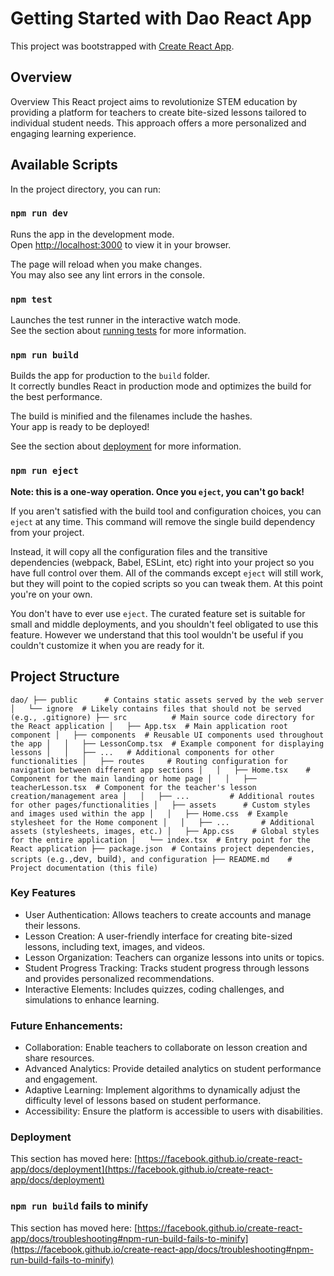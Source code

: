 # Getting Started with Dao React App

This project was bootstrapped with [Create React App](https://github.com/facebook/create-react-app).

## Overview

Overview
This React project aims to revolutionize STEM education by providing a platform for teachers to create bite-sized lessons tailored to individual student needs. This approach offers a more personalized and engaging learning experience.

## Available Scripts

In the project directory, you can run:

### `npm run dev`

Runs the app in the development mode.\
Open [http://localhost:3000](http://localhost:3000) to view it in your browser.

The page will reload when you make changes.\
You may also see any lint errors in the console.

### `npm test`

Launches the test runner in the interactive watch mode.\
See the section about [running tests](https://facebook.github.io/create-react-app/docs/running-tests) for more information.

### `npm run build`

Builds the app for production to the `build` folder.\
It correctly bundles React in production mode and optimizes the build for the best performance.

The build is minified and the filenames include the hashes.\
Your app is ready to be deployed!

See the section about [deployment](https://facebook.github.io/create-react-app/docs/deployment) for more information.

### `npm run eject`

**Note: this is a one-way operation. Once you `eject`, you can't go back!**

If you aren't satisfied with the build tool and configuration choices, you can `eject` at any time. This command will remove the single build dependency from your project.

Instead, it will copy all the configuration files and the transitive dependencies (webpack, Babel, ESLint, etc) right into your project so you have full control over them. All of the commands except `eject` will still work, but they will point to the copied scripts so you can tweak them. At this point you're on your own.

You don't have to ever use `eject`. The curated feature set is suitable for small and middle deployments, and you shouldn't feel obligated to use this feature. However we understand that this tool wouldn't be useful if you couldn't customize it when you are ready for it.

## Project Structure

`
dao/
├── public      # Contains static assets served by the web server
│   └── ignore  # Likely contains files that should not be served (e.g., .gitignore)
├── src          # Main source code directory for the React application
│   ├── App.tsx  # Main application root component
│   ├── components  # Reusable UI components used throughout the app
│   │   ├── LessonComp.tsx  # Example component for displaying lessons
│   │   ├── ...   # Additional components for other functionalities
│   ├── routes     # Routing configuration for navigation between different app sections
│   │   ├── Home.tsx    # Component for the main landing or home page
│   │   ├── teacherLesson.tsx  # Component for the teacher's lesson creation/management area
│   │   ├── ...         # Additional routes for other pages/functionalities
│   ├── assets      # Custom styles and images used within the app
│   │   ├── Home.css  # Example stylesheet for the Home component
│   │   ├── ...       # Additional assets (stylesheets, images, etc.)
│   ├── App.css    # Global styles for the entire application
│   └── index.tsx  # Entry point for the React application
├── package.json  # Contains project dependencies, scripts (e.g., `dev`, `build`), and configuration
├── README.md    # Project documentation (this file)
`

### Key Features

* User Authentication: Allows teachers to create accounts and manage their lessons.
* Lesson Creation: A user-friendly interface for creating bite-sized lessons, including text, images, and videos.
* Lesson Organization: Teachers can organize lessons into units or topics.
* Student Progress Tracking: Tracks student progress through lessons and provides personalized recommendations.
* Interactive Elements: Includes quizzes, coding challenges, and simulations to enhance learning.

### Future Enhancements:

* Collaboration: Enable teachers to collaborate on lesson creation and share resources.
* Advanced Analytics: Provide detailed analytics on student performance and engagement.
* Adaptive Learning: Implement algorithms to dynamically adjust the difficulty level of lessons based on student performance.
* Accessibility: Ensure the platform is accessible to users with disabilities.

### Deployment

This section has moved here: [https://facebook.github.io/create-react-app/docs/deployment](https://facebook.github.io/create-react-app/docs/deployment)

### `npm run build` fails to minify

This section has moved here: [https://facebook.github.io/create-react-app/docs/troubleshooting#npm-run-build-fails-to-minify](https://facebook.github.io/create-react-app/docs/troubleshooting#npm-run-build-fails-to-minify)
